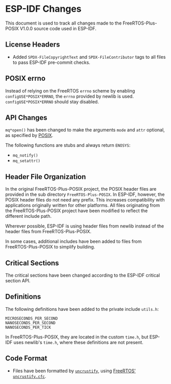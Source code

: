# ESP-IDF Changes

This document is used to track all changes made to the FreeRTOS-Plus-POSIX V1.0.0 source code used in ESP-IDF.

## License Headers

- Added `SPDX-FileCopyrightText` and `SPDX-FileContributor` tags to all files to pass ESP-IDF pre-commit checks.

## POSIX errno

Instead of relying on the FreeRTOS `errno` scheme by enabling `configUSE*POSIX*ERRNO`, the `errno` provided by newlib is used. `configUSE*POSIX*ERRNO` should stay disabled.

## API Changes

`mq*open()` has been changed to make the arguments `mode` and `attr` optional, as specified by [POSIX](https://pubs.opengroup.org/onlinepubs/9699919799/functions/mq*open.html).

The following functions are stubs and always return `ENOSYS`:
* `mq_notify()`
* `mq_setattr()`

## Header File Organization

In the original FreeRTOS-Plus-POSIX project, the POSIX header files are provided in the sub directory `FreeRTOS-Plus-POSIX`. In ESP-IDF, however, the POSIX header files do not need any prefix. This increases compatibility with applications originally written for other platforms. All files originating from the FreeRTOS-Plus-POSIX project have been modified to reflect the different include path.

Wherever possible, ESP-IDF is using header files from newlib instead of the header files from FreeRTOS-Plus-POSIX.

In some cases, additional includes have been added to files from FreeRTOS-Plus-POSIX to simplify building.

## Critical Sections

The critical sections have been changed according to the ESP-IDF critical section API.

## Definitions

The following definitions have been added to the private include `utils.h`:
```
MICROSECONDS_PER_SECOND
NANOSECONDS_PER_SECOND 
NANOSECONDS_PER_TICK   
```

In FreeRTOS-Plus-POSIX, they are located in the custom `time.h`, but ESP-IDF uses newlib's `time.h`, where these definitions are not present.

## Code Format

- Files have been formatted by [`uncrustify`](https://github.com/uncrustify/uncrustify), using [FreeRTOS' `uncrustify.cfc`](../freertos/FreeRTOS-Kernel/uncrustify.cfg).
